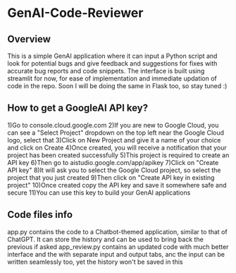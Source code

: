# GenAI-Code-Reviewer
## Overview
This is a simple GenAI application where it can input a Python script and look for potential bugs and give feedback and suggestions for fixes with accurate bug reports and code snippets.
The interface is built using streamlit for now, for ease of implementation and immediate updation of code in the repo. Soon I will be doing the same in Flask too, so stay tuned :)

## How to get a GoogleAI API key?
1)Go to console.cloud.google.com
2)If you are new to Google Cloud, you can see a "Select Project" dropdown on the top left near the Google Cloud logo, select that
3)Click on New Project and give it a name of your choice and click on Create
4)Once created, you will receive a notification that your project has been created successfully
5)This project is required to create an API key
6)Then go to aistudio.google.com/app/apikey
7)Click on "Create API key"
8)It will ask you to select the Google Cloud project, so select the project that you just created
9)Then click on "Create API key in existing project"
10)Once created copy the API key and save it somewhere safe and secure
11)You can use this key to build your GenAI applications
## Code files info
app.py contains the code to a Chatbot-themed application, similar to that of ChatGPT. It can store the history and can be used to bring back the previous if asked
app_review.py contains an updated code with much better interface and the with separate input and output tabs, anc the input can be written seamlessly too, yet the history won't be saved in this
